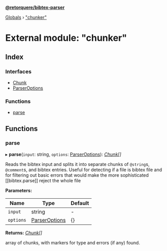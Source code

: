 **[@retorquere/bibtex-parser](../README.md)**

[Globals](../globals.md) › ["chunker"](_chunker_.md)

# External module: "chunker"

## Index

### Interfaces

* [Chunk](../interfaces/_chunker_.chunk.md)
* [ParserOptions](../interfaces/_chunker_.parseroptions.md)

### Functions

* [parse](_chunker_.md#parse)

## Functions

###  parse

▸ **parse**(`input`: string, `options`: [ParserOptions](../interfaces/_chunker_.parseroptions.md)): *[Chunk](../interfaces/_chunker_.chunk.md)[]*

Reads the bibtex input and splits it into separate chunks of `@string`s, `@comment`s, and bibtex entries. Useful for detecting if a file is bibtex file and for filtering out basic errors that would
make the more sophisticated [[bibtex.parse]] reject the whole file

**Parameters:**

Name | Type | Default |
------ | ------ | ------ |
`input` | string | - |
`options` | [ParserOptions](../interfaces/_chunker_.parseroptions.md) |  {} |

**Returns:** *[Chunk](../interfaces/_chunker_.chunk.md)[]*

array of chunks, with markers for type and errors (if any) found.